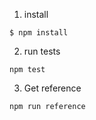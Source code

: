 1. install
```
$ npm install
```
2. run tests
```
npm test
```
3. Get reference
```
npm run reference
```